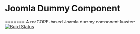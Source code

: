 # Joomla Dummy Component
=======
A redCORE-based Joomla dummy component
Master: [![Build Status](https://travis-ci.org/kylephp/com_dummy.svg?branch=master)](https://travis-ci.org/kylephp/com_dummy)


